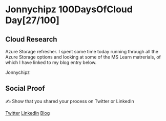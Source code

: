 <!-- This is a template you can use for quick progress days. It removes a lot of the steps we encourage you to share in the longer template 000-DAY-ARTICLE-LONG-TEMPLATE.MD-->

# Jonnychipz 100DaysOfCloud Day[27/100]

## Cloud Research

Azure Storage refresher. I spent some time today running through all the Azure Storage options and looking at some of the MS Learn matrerials, of which I have linked to my blog entry below.

Jonnychipz

## Social Proof

✍️ Show that you shared your process on Twitter or LinkedIn

[Twitter](https://twitter.com/jonnychipz/status/1307997105886298113)
[LinkedIn](https://www.linkedin.com/posts/japlunn_day27100-100daysofcloud-jonnychipz-activity-6713762794480640000-2FUX)
[Blog](https://jonnychipz.com/2020/09/21/day27-100-100daysofcloud-jonnychipz-data-storage-in-azure/)
